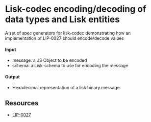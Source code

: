 # Lisk-codec encoding/decoding of data types and Lisk entities

A set of spec generators for lisk-codec demonstrating how an implementation of LIP-0027 should encode/decode values

#### Input

- message: a JS Object to be encoded
- schema: a Lisk-schema to use for encoding the message

#### Output

- Hexadecimal representation of a lisk binary message

## Resources

- [LIP-0027](https://github.com/LiskHQ/lips/blob/master/proposals/lip-0027.md)
